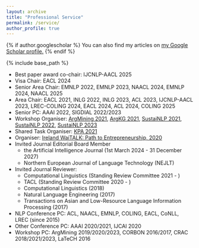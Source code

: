 ```yaml
---
layout: archive
title: "Professional Service"
permalink: /service/
author_profile: true
---
```


{% if author.googlescholar %}
  You can also find my articles on <u><a href="{{author.googlescholar}}">my Google Scholar profile</a>.</u>
{% endif %}

{% include base_path %}
- Best paper award co-chair: IJCNLP-AACL 2025 
- Visa Chair: EACL 2024  
- Senior Area Chair: EMNLP 2022, EMNLP 2023, NAACL 2024, EMNLP 2024, NAACL 2025
- Area Chair: EACL 2021, INLG 2022, INLG 2023, ACL 2023, IJCNLP-AACL 2023, LREC-COLING 2024, EACL 2024, ACL 2024, COLING 2025 
- Senior PC: AAAI 2022, SIGDIAL 2022/2023
- Workshop Organiser: [ArgMining 2021](https://2021.argmining.org/), [ArgKG 2021](https://argkg21.argmining.org/), [SustaiNLP 2021](https://sites.google.com/view/sustainlp2021/home), [SustaiNLP 2022](https://sites.google.com/view/sustainlp2022), [SustaiNLP 2023](https://sites.google.com/view/sustainlp2023)  
- Shared Task Organiser: [KPA 2021](https://github.com/ibm/KPA_2021_shared_task)  
- Organiser: [Ireland WaiTALK: Path to Entrepreneurship, 2020](https://medium.com/womeninai/becoming-founders-and-ceos-path-to-entrepreneurship-waitalk-693f6e5671de)
- Invited Journal Editorial Board Member
  - the Artificial Intelligence Journal (1st March 2024 - 31 December 2027) 
  - Northern European Journal of Language Technology (NEJLT)
- Invited Journal Reviewer:  
  - Computational Linguistics (Standing Review Committee 2021 - )
  - TACL (Standing Review Committee 2020 - )
  - Computational Linguistics (2018)
  - Natural Language Engineering (2017)
  - Transactions on Asian and Low-Resource Language Information Processing (2017)  
- NLP Conference PC: ACL, NAACL, EMNLP, COLING, EACL, CoNLL, LREC (since 2015)  
- Other Conference PC: AAAI 2020/2021, IJCAI 2020  
- Workshop PC: ArgMining 2019/2020/2023, CORBON 2016/2017, CRAC 2018/2021/2023, LaTeCH 2016

